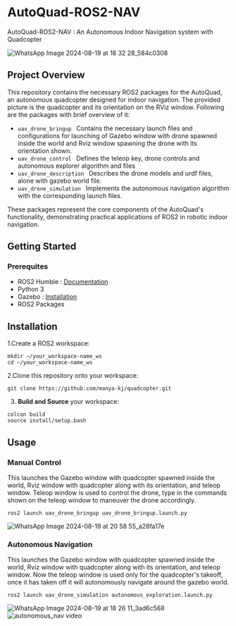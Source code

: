 # **AutoQuad-ROS2-NAV**
AutoQuad-ROS2-NAV : An Autonomous Indoor Navigation system with Quadcopter

![WhatsApp Image 2024-08-19 at 18 32 28_584c0308](https://github.com/user-attachments/assets/2d45c6c8-62b1-4feb-b296-e1e4d149ac03)

## **Project Overview**
This repository contains the necessary ROS2 packages for the AutoQuad, an autonomous quadcopter designed for indoor navigation. 
The provided picture is the quadcopter and its orientation on the RViz window. Following are the packages with brief overview of it:
- ```uav_drone_bringup ``` Contains the necessary launch files and configurations for launching of Gazebo window with drone spawned inside the world and Rviz window spawning the drone with its orientation shown.
- ```uav_drone_control ``` Defines the teleop key, drone controls and autonomous explorer algorithm and files
- ```uav_drone_description ``` Describes the drone models and urdf files, alone with gazebo world file.
- ```uav_drone_simulation ``` Implements the autonomous navigation algorithm with the corresponding launch files.

These packages represent the core components of the AutoQuad's functionality, demonstrating practical applications of ROS2 in robotic indoor navigation.

## **Getting Started**
### **Prerequites**
- ROS2 Humble : [Documentation](https://docs.ros.org/en/humble/index.html)
- Python 3
- Gazebo : [Installation](https://classic.gazebosim.org/tutorials?tut=install_ubuntu)
- ROS2 Packages

## **Installation**
1.Create a ROS2 workspace:
```
mkdir ~/your_workspace-name_ws
cd ~/your_workspace-name_ws
```
2.Clone this repository onto your workspace:
```
git clone https://github.com/manya-kj/quadcopter.git
```
3. **Build and Source** your workspace:
```
colcon build
source install/setup.bash
```

## **Usage**
### **Manual Control**
This launches the Gazebo window with quadcopter spawned inside the world, Rviz window with quadcopter along with its orientation, and teleop window.
Teleop window is used to control the drone, type in the commands shown on the teleop window to maneuver the drone accordingly.
```
ros2 launch uav_drone_bringup uav_drone_bringup.launch.py
```
![WhatsApp Image 2024-08-19 at 20 58 55_a28fa17e](https://github.com/user-attachments/assets/2951a704-3bb7-4142-b498-47972cc3f57a)

### **Autonomous Navigation**
This launches the Gazebo window with quadcopter spawned inside the world, Rviz window with quadcopter along with its orientation, and teleop window.
Now the teleop window is used only for the quadcopter's takeoff, once it has taken off it will autonomously navigate around the gazebo world.
```
ros2 launch uav_drone_simulation autonomous_exploration.launch.py
```
![WhatsApp Image 2024-08-19 at 18 26 11_3ad6c568](https://github.com/user-attachments/assets/cb70d747-99b5-48ce-bfe5-68e95d95e50d)
![autonomous_nav video](https://github.com/user-attachments/assets/96e58d26-8581-4f8d-b0d1-30deaadb2844)
